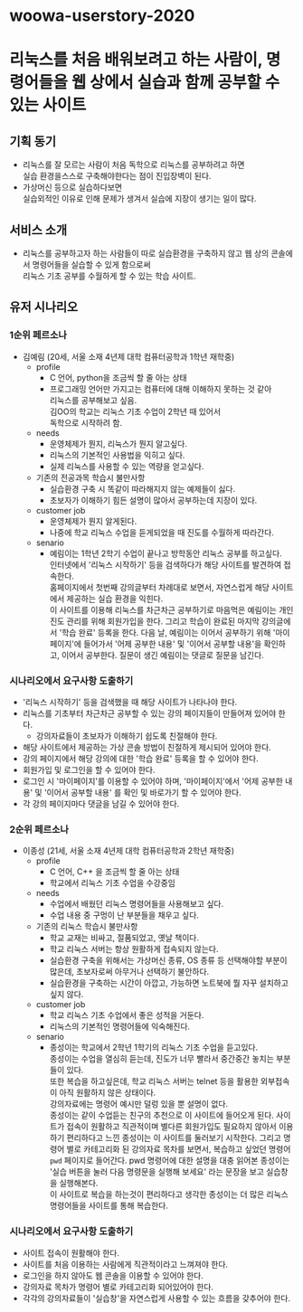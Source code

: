 # woowa-userstory-2020
# 리눅스를 처음 배워보려고 하는 사람이, 명령어들을 웹 상에서 실습과 함께 공부할 수 있는 사이트
## 기획 동기
 - 리눅스를 잘 모르는 사람이 처음 독학으로 리눅스를 공부하려고 하면  
 실습 환경을스스로 구축해야한다는 점이 진입장벽이 된다.
 - 가상머신 등으로 실습하다보면  
 실습외적인 이유로 인해 문제가 생겨서 실습에 지장이 생기는 일이 많다.
## 서비스 소개
 - 리눅스를 공부하고자 하는 사람들이 따로 실습환경을 구축하지 않고 웹 상의 콘솔에서 명령어들을 실습할 수 있게 함으로써  
 리눅스 기초 공부를 수월하게 할 수 있는 학습 사이트.


## 유저 시나리오
### 1순위 페르소나
- 김예림 (20세, 서울 소재 4년제 대학 컴퓨터공학과 1학년 재학중)
    - profile
        - C 언어, python을 조금씩 할 줄 아는 상태
        - 프로그래밍 언어만 가지고는 컴퓨터에 대해 이해하지 못하는 것 같아  
          리눅스를 공부해보고 싶음.  
          김OO의 학교는 리눅스 기초 수업이 2학년 때 있어서  
          독학으로 시작하려 함.  
    - needs
       - 운영체제가 뭔지, 리눅스가 뭔지 알고싶다.
       - 리눅스의 기본적인 사용법을 익히고 싶다.
       - 실제 리눅스를 사용할 수 있는 역량을 얻고싶다.
    - 기존의 전공과목 학습시 불만사항
       - 실습환경 구축 시 똑같이 따라해지지 않는 예제들이 싫다.
       - 초보자가 이해하기 힘든 설명이 많아서 공부하는데 지장이 있다.
    - customer job
       - 운영체제가 뭔지 알게된다.
       - 나중에 학교 리눅스 수업을 듣게되었을 때 진도를 수월하게 따라간다.
    - senario
       - 예림이는 1학년 2학기 수업이 끝나고 방학동안 리눅스 공부를 하고싶다.  
         인터넷에서 '리눅스 시작하기' 등을 검색하다가 해당 사이트를 발견하여 접속한다.  
         홈페이지에서 첫번째 강의글부터 차례대로 보면서, 자연스럽게 해당 사이트에서 제공하는 실습 환경을 익힌다.  
         이 사이트를 이용해 리눅스를 차근차근 공부하기로 마음먹은 예림이는 개인 진도 관리를 위해 회원가입을 한다. 그리고 학습이 완료된 마지막 강의글에서 '학습 완료' 등록을 한다.
       다음 날, 예림이는 이어서 공부하기 위해 '마이페이지'에 들어가서 '어제 공부한 내용' 및 '이어서 공부할 내용'을 확인하고, 이어서 공부한다. 질문이 생긴 예림이는 댓글로 질문을 남긴다.
       
### 시나리오에서 요구사항 도출하기
- '리눅스 시작하기' 등을 검색했을 때 해당 사이트가 나타나야 한다.
- 리눅스를 기초부터 차근차근 공부할 수 있는 강의 페이지들이 만들어져 있어야 한다.
    - 강의자료들이 초보자가 이해하기 쉽도록 친절해야 한다.
- 해당 사이트에서 제공하는 가상 콘솔 방법이 친절하게 제시되어 있어야 한다.
- 강의 페이지에서 해당 강의에 대한 '학습 완료' 등록을 할 수 있어야 한다.
- 회원가입 및 로그인을 할 수 있어야 한다.
- 로그인 시 '마이페이지'를 이용할 수 있어야 하며, '마이페이지'에서 '어제 공부한 내용' 및 '이어서 공부할 내용' 를 확인 및 바로가기 할 수 있어야 한다.
- 각 강의 페이지마다 댓글을 남길 수 있어야 한다.
       
### 2순위 페르소나
- 이종성 (21세, 서울 소재 4년제 대학 컴퓨터공학과 2학년 재학중)
    - profile
        - C 언어, C++ 을 조금씩 할 줄 아는 상태
        - 학교에서 리눅스 기초 수업을 수강중임
    - needs
       - 수업에서 배웠던 리눅스 명령어들을 사용해보고 싶다.
       - 수업 내용 중 구멍이 난 부분들을 채우고 싶다.
    - 기존의 리눅스 학습시 불만사항
       - 학교 교재는 비싸고, 절품되었고, 옛날 책이다.
       - 학교 리눅스 서버는 항상 원활하게 접속되지 않는다.  
       - 실습환경 구축을 위해서는 가상머신 종류, OS 종류 등 선택해야할 부분이 많은데, 초보자로써 아무거나 선택하기 불안하다.
       - 실습환경을 구축하는 시간이 아깝고, 가능하면 노트북에 뭘 자꾸 설치하고 싶지 않다.
    - customer job
       - 학교 리눅스 기초 수업에서 좋은 성적을 거둔다.
       - 리눅스의 기본적인 명령어들에 익숙해진다.
    - senario
       - 종성이는 학교에서 2학년 1학기의 리눅스 기초 수업을 듣고있다.  
         종성이는 수업을 열심히 듣는데, 진도가 너무 빨라서 중간중간 놓치는 부분들이 있다.  
         또한 복습을 하고싶은데, 학교 리눅스 서버는 telnet 등을 활용한 외부접속이 아직 원활하지 않은 상태이다.  
         강의자료에는 명령어 예시만 덜렁 있을 뿐 설명이 없다.  
         종성이는 같이 수업듣는 친구의 추천으로 이 사이트에 들어오게 된다.
         사이트가 접속이 원활하고 직관적이며 별다른 회원가입도 필요하지 않아서 이용하기 편리하다고 느낀 종성이는 이 사이트를 둘러보기 시작한다.
         그리고 명령어 별로 카테고리화 된 강의자료 목차를 보면서, 복습하고 싶었던 명령어 `pwd` 페이지로 들어간다.
         pwd 명령어에 대한 설명을 대충 읽어본 종성이는 '실습 버튼을 눌러 다음 명령문을 실행해 보세요' 라는 문장을 보고 실습창을 실행해본다.  
         이 사이트로 복습을 하는것이 편리하다고 생각한 종성이는 더 많은 리눅스 명령어들을 사이트를 통해 복습한다.

### 시나리오에서 요구사항 도출하기
- 사이트 접속이 원활해야 한다.
- 사이트를 처음 이용하는 사람에게 직관적이라고 느껴져야 한다.
- 로그인을 하지 않아도 웹 콘솔을 이용할 수 있어야 한다.
- 강의자료 목차가 명령어 별로 카테고리화 되어있어야 한다.
- 각각의 강의자료들이 '실습창'을 자연스럽게 사용할 수 있는 흐름을 갖추어야 한다.

